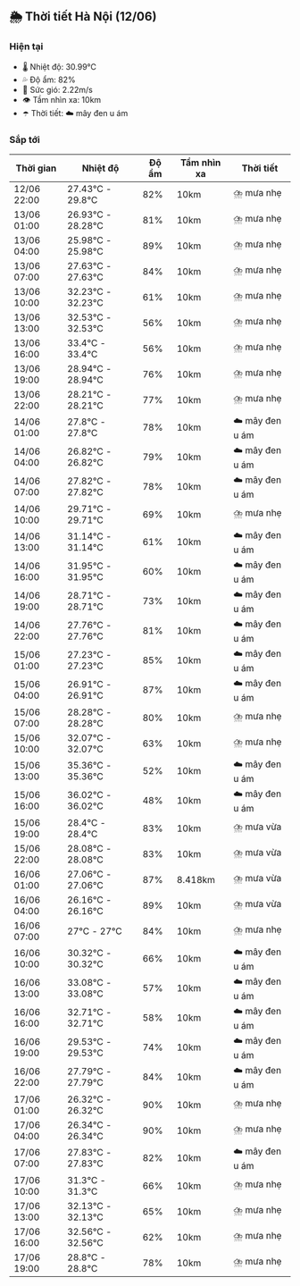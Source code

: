 ## 🌦️ Thời tiết Hà Nội (12/06)

### Hiện tại

- 🌡️ Nhiệt độ: 30.99℃
- 💦 Độ ẩm: 82%
- 💨 Sức gió: 2.22m/s
- 👁️ Tầm nhìn xa: 10km
- ☂️ Thời tiết: ☁️ mây đen u ám

### Sắp tới

| Thời gian | Nhiệt độ | Độ ẩm | Tầm nhìn xa | Thời tiết |
| --- | --- | --- | --- | --- |
| 12/06 22:00 | 27.43℃ - 29.8℃ | 82% | 10km | ⛈️ mưa nhẹ |
| 13/06 01:00 | 26.93℃ - 28.28℃ | 81% | 10km | ⛈️ mưa nhẹ |
| 13/06 04:00 | 25.98℃ - 25.98℃ | 89% | 10km | ⛈️ mưa nhẹ |
| 13/06 07:00 | 27.63℃ - 27.63℃ | 84% | 10km | ⛈️ mưa nhẹ |
| 13/06 10:00 | 32.23℃ - 32.23℃ | 61% | 10km | ⛈️ mưa nhẹ |
| 13/06 13:00 | 32.53℃ - 32.53℃ | 56% | 10km | ⛈️ mưa nhẹ |
| 13/06 16:00 | 33.4℃ - 33.4℃ | 56% | 10km | ⛈️ mưa nhẹ |
| 13/06 19:00 | 28.94℃ - 28.94℃ | 76% | 10km | ⛈️ mưa nhẹ |
| 13/06 22:00 | 28.21℃ - 28.21℃ | 77% | 10km | ⛈️ mưa nhẹ |
| 14/06 01:00 | 27.8℃ - 27.8℃ | 78% | 10km | ☁️ mây đen u ám |
| 14/06 04:00 | 26.82℃ - 26.82℃ | 79% | 10km | ☁️ mây đen u ám |
| 14/06 07:00 | 27.82℃ - 27.82℃ | 78% | 10km | ☁️ mây đen u ám |
| 14/06 10:00 | 29.71℃ - 29.71℃ | 69% | 10km | ⛈️ mưa nhẹ |
| 14/06 13:00 | 31.14℃ - 31.14℃ | 61% | 10km | ☁️ mây đen u ám |
| 14/06 16:00 | 31.95℃ - 31.95℃ | 60% | 10km | ☁️ mây đen u ám |
| 14/06 19:00 | 28.71℃ - 28.71℃ | 73% | 10km | ☁️ mây đen u ám |
| 14/06 22:00 | 27.76℃ - 27.76℃ | 81% | 10km | ☁️ mây đen u ám |
| 15/06 01:00 | 27.23℃ - 27.23℃ | 85% | 10km | ☁️ mây đen u ám |
| 15/06 04:00 | 26.91℃ - 26.91℃ | 87% | 10km | ☁️ mây đen u ám |
| 15/06 07:00 | 28.28℃ - 28.28℃ | 80% | 10km | ⛈️ mưa nhẹ |
| 15/06 10:00 | 32.07℃ - 32.07℃ | 63% | 10km | ⛈️ mưa nhẹ |
| 15/06 13:00 | 35.36℃ - 35.36℃ | 52% | 10km | ☁️ mây đen u ám |
| 15/06 16:00 | 36.02℃ - 36.02℃ | 48% | 10km | ☁️ mây đen u ám |
| 15/06 19:00 | 28.4℃ - 28.4℃ | 83% | 10km | ⛈️ mưa vừa |
| 15/06 22:00 | 28.08℃ - 28.08℃ | 83% | 10km | ⛈️ mưa vừa |
| 16/06 01:00 | 27.06℃ - 27.06℃ | 87% | 8.418km | ⛈️ mưa vừa |
| 16/06 04:00 | 26.16℃ - 26.16℃ | 89% | 10km | ⛈️ mưa vừa |
| 16/06 07:00 | 27℃ - 27℃ | 84% | 10km | ⛈️ mưa nhẹ |
| 16/06 10:00 | 30.32℃ - 30.32℃ | 66% | 10km | ☁️ mây đen u ám |
| 16/06 13:00 | 33.08℃ - 33.08℃ | 57% | 10km | ☁️ mây đen u ám |
| 16/06 16:00 | 32.71℃ - 32.71℃ | 58% | 10km | ☁️ mây đen u ám |
| 16/06 19:00 | 29.53℃ - 29.53℃ | 74% | 10km | ☁️ mây đen u ám |
| 16/06 22:00 | 27.79℃ - 27.79℃ | 84% | 10km | ☁️ mây đen u ám |
| 17/06 01:00 | 26.32℃ - 26.32℃ | 90% | 10km | ⛈️ mưa nhẹ |
| 17/06 04:00 | 26.34℃ - 26.34℃ | 90% | 10km | ⛈️ mưa nhẹ |
| 17/06 07:00 | 27.83℃ - 27.83℃ | 82% | 10km | ☁️ mây đen u ám |
| 17/06 10:00 | 31.3℃ - 31.3℃ | 66% | 10km | ⛈️ mưa nhẹ |
| 17/06 13:00 | 32.13℃ - 32.13℃ | 65% | 10km | ⛈️ mưa nhẹ |
| 17/06 16:00 | 32.56℃ - 32.56℃ | 62% | 10km | ⛈️ mưa nhẹ |
| 17/06 19:00 | 28.8℃ - 28.8℃ | 78% | 10km | ⛈️ mưa nhẹ |
